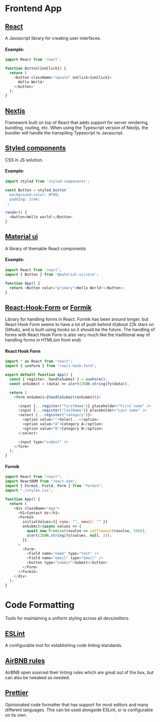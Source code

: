 # Frontend App
## [React](https://reactjs.org/)
A Javascript library for creating user interfaces. 
#### Example:
```js
import React from 'react';

function Button({onClick}) {
  return (
    <button className="square" onClick={onClick}>
      Hello World!
    </button>
  );
}
```
## [Nextjs](https://nextjs.org/)
Framework built on top of React that adds support for server rendering, bundling, routing, etc. When using the Typescript version of Nextjs, the bundler will handle the transpiling Typescript to Javascript.


## [Styled components](https://styled-components.com/)
CSS in JS solution.
#### Example:
```js
import styled from 'styled-components';

const Button = styled.button`
  background-color: #f00;
  padding: 1rem;
`;

render() {
  <Button>Hello world!</Button>
}
```


## [Material ui](https://material-ui.com/)
A library of themable React components
#### Example:
```js
import React from 'react';
import { Button } from '@material-ui/core';

function App() {
  return <Button color="primary">Hello World!</Button>;
}
```

## [React-Hook-Form](https://react-hook-form.com/) or [Formik](https://formik.org/)
Library for handling forms in React. 
Formik has been around longer, but React Hook Form seems to have a lot of push behind it(about 22k stars on Github), and is built using hooks so it should be the future. The handling of forms with React Hook Form is also very much like the traditional way of handling forms in HTML(on front end).
#### React Hook Form
```js
import * as React from "react";
import { useForm } from "react-hook-form";

export default function App() {
  const { register, handleSubmit } = useForm();
  const onSubmit = (data) => alert(JSON.stringify(data));

  return (
    <form onSubmit={handleSubmit(onSubmit)}>

      <input {...register("firstName")} placeholder="First name" />
      <input {...register("lastName")} placeholder="Last name" />
      <select {...register("category")}>
        <option value="">Select...</option>
        <option value="A">Category A</option>
        <option value="B">Category B</option>
      </select>

      <input type="submit" />
    </form>
  );
}
```
#### Formik
```js
import React from "react";
import ReactDOM from "react-dom";
import { Formik, Field, Form } from "formik";
import "./styles.css";

function App() {
  return (
    <div className="App">
      <h1>Contact Us</h1>
      <Formik
        initialValues={{ name: "", email: "" }}
        onSubmit={async values => {
          await new Promise(resolve => setTimeout(resolve, 500));
          alert(JSON.stringify(values, null, 2));
        }}
      >
        <Form>
          <Field name="name" type="text" />
          <Field name="email" type="email" />
          <button type="submit">Submit</button>
        </Form>
      </Formik>
    </div>
  );
}
```

# Code Formatting
Tools for maintaining a uniform styling across all devs/editors.
## [ESLint](https://eslint.org/)
A configurable tool for establishing code linting standards.
## [AirBNB rules](https://github.com/airbnb/javascript/tree/master/packages/eslint-config-airbnb)
AirBNB open sourced their linting rules which are great out of the box, but can also be tweaked as needed.
## [Prettier](https://prettier.io/)
Opinionated code formatter that has support for most editors and many different languages. This can be used alongside ESLint, or is configurable on its own.

